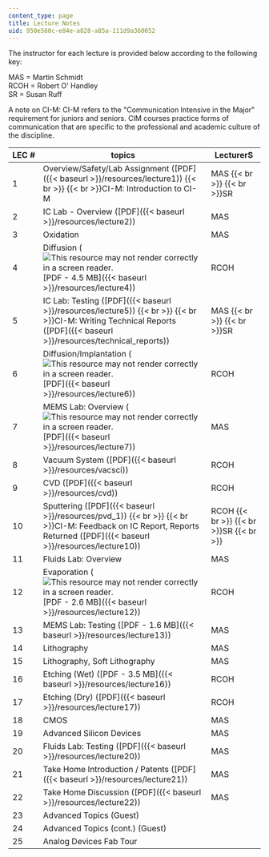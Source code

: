 ```yaml
---
content_type: page
title: Lecture Notes
uid: 950e560c-e84e-a828-a85a-111d9a360052
---
```


The instructor for each lecture is provided below according to the following key:

MAS = Martin Schmidt  
RCOH = Robert O' Handley  
SR = Susan Ruff

A note on CI-M: CI-M refers to the "Communication Intensive in the Major" requirement for juniors and seniors. CIM courses practice forms of communication that are specific to the professional and academic culture of the discipline.

| LEC # | topics | LecturerS |
| --- | --- | --- |
| 1 | Overview/Safety/Lab Assignment ([PDF]({{< baseurl >}}/resources/lecture1))  {{< br >}}  {{< br >}}CI-M: Introduction to CI-M | MAS  {{< br >}}  {{< br >}}SR |
| 2 | IC Lab - Overview ([PDF]({{< baseurl >}}/resources/lecture2)) | MAS |
| 3 | Oxidation | MAS |
| 4 | Diffusion (![This resource may not render correctly in a screen reader.](/images/inacessible.gif)[PDF - 4.5 MB]({{< baseurl >}}/resources/lecture4)) | RCOH |
| 5 | IC Lab: Testing ([PDF]({{< baseurl >}}/resources/lecture5))  {{< br >}}  {{< br >}}CI-M: Writing Technical Reports ([PDF]({{< baseurl >}}/resources/technical_reports)) | MAS  {{< br >}}  {{< br >}}SR |
| 6 | Diffusion/Implantation (![This resource may not render correctly in a screen reader.](/images/inacessible.gif)[PDF]({{< baseurl >}}/resources/lecture6)) | RCOH |
| 7 | MEMS Lab: Overview (![This resource may not render correctly in a screen reader.](/images/inacessible.gif)[PDF]({{< baseurl >}}/resources/lecture7)) | MAS |
| 8 | Vacuum System ([PDF]({{< baseurl >}}/resources/vacsci)) | RCOH |
| 9 | CVD ([PDF]({{< baseurl >}}/resources/cvd)) | RCOH |
| 10 | Sputtering ([PDF]({{< baseurl >}}/resources/pvd_1))  {{< br >}}  {{< br >}}CI-M: Feedback on IC Report, Reports Returned ([PDF]({{< baseurl >}}/resources/lecture10)) | RCOH  {{< br >}}  {{< br >}}SR  {{< br >}}  |
| 11 | Fluids Lab: Overview | MAS |
| 12 | Evaporation (![This resource may not render correctly in a screen reader.](/images/inacessible.gif)[PDF - 2.6 MB]({{< baseurl >}}/resources/lecture12)) | RCOH |
| 13 | MEMS Lab: Testing ([PDF - 1.6 MB]({{< baseurl >}}/resources/lecture13)) | MAS |
| 14 | Lithography | MAS |
| 15 | Lithography, Soft Lithography | MAS |
| 16 | Etching (Wet) ([PDF - 3.5 MB]({{< baseurl >}}/resources/lecture16)) | RCOH |
| 17 | Etching (Dry) ([PDF]({{< baseurl >}}/resources/lecture17)) | RCOH |
| 18 | CMOS | MAS |
| 19 | Advanced Silicon Devices | MAS |
| 20 | Fluids Lab: Testing ([PDF]({{< baseurl >}}/resources/lecture20)) | MAS |
| 21 | Take Home Introduction / Patents ([PDF]({{< baseurl >}}/resources/lecture21)) | MAS |
| 22 | Take Home Discussion ([PDF]({{< baseurl >}}/resources/lecture22)) | MAS |
| 23 | Advanced Topics (Guest) | &nbsp; |
| 24 | Advanced Topics (cont.) (Guest) | &nbsp; |
| 25 | Analog Devices Fab Tour |